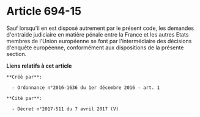 # Article 694-15

Sauf lorsqu'il en est disposé autrement par le présent code, les  demandes d'entraide judiciaire en matière pénale entre la
France et les  autres Etats membres de l'Union européenne se font par l'intermédiaire  des décisions d'enquête européenne,
conformément aux dispositions de la  présente section.

**Liens relatifs à cet article**

	**Créé par**:

	  - Ordonnance n°2016-1636 du 1er décembre 2016 - art. 1

	**Cité par**:

	  - Décret n°2017-511 du 7 avril 2017 (V)
